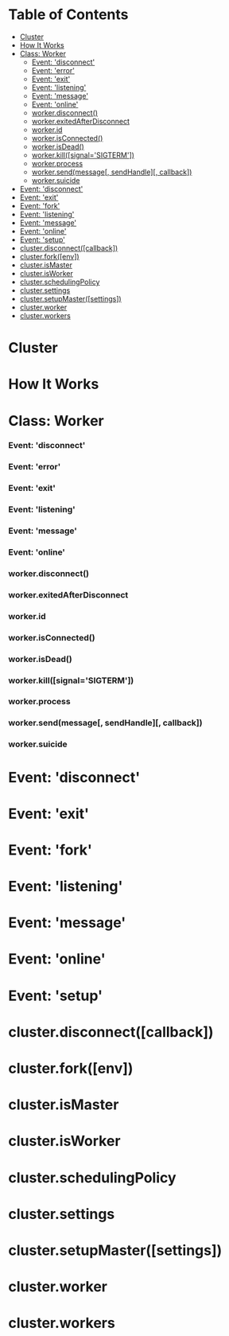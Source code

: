 # Table of Contents

 - [Cluster](#cluster)
  - [How It Works](#how-it-works)
  - [Class: Worker](#class-worker)
    - [Event: 'disconnect'](#event-disconnect)
    - [Event: 'error'](#event-error)
    - [Event: 'exit'](#event-exit)
    - [Event: 'listening'](#event-listening)
    - [Event: 'message'](#event-message)
    - [Event: 'online'](#event-online)
    - [worker.disconnect()](#workerdisconnect)
    - [worker.exitedAfterDisconnect](#workerexitedafterdisconnect)
    - [worker.id](#workerid)
    - [worker.isConnected()](#workerisconnected)
    - [worker.isDead()](#workerisdead)
    - [worker.kill([signal='SIGTERM'])](#workerkillsignalsigterm)
    - [worker.process](#workerprocess)
    - [worker.send(message[, sendHandle][, callback])](#workersendmessage-sendhandle-callback)
    - [worker.suicide](#workersuicide)
  - [Event: 'disconnect'](#event-disconnect-1)
  - [Event: 'exit'](#event-exit-1)
  - [Event: 'fork'](#event-fork)
  - [Event: 'listening'](#event-listening-1)
  - [Event: 'message'](#event-message-1)
  - [Event: 'online'](#event-online-1)
  - [Event: 'setup'](#event-setup)
  - [cluster.disconnect([callback])](#clusterdisconnectcallback)
  - [cluster.fork([env])](#clusterforkenv)
  - [cluster.isMaster](#clusterismaster)
  - [cluster.isWorker](#clusterisworker)
  - [cluster.schedulingPolicy](#clusterschedulingpolicy)
  - [cluster.settings](#clustersettings)
  - [cluster.setupMaster([settings])](#clustersetupmastersettings)
  - [cluster.worker](#clusterworker)
  - [cluster.workers](#clusterworkers)


# Cluster
# How It Works
# Class: Worker
### Event: 'disconnect'
### Event: 'error'
### Event: 'exit'
### Event: 'listening'
### Event: 'message'
### Event: 'online'
### worker.disconnect()
### worker.exitedAfterDisconnect
### worker.id
### worker.isConnected()
### worker.isDead()
### worker.kill([signal='SIGTERM'])
### worker.process
### worker.send(message[, sendHandle][, callback])
### worker.suicide
# Event: 'disconnect'
# Event: 'exit'
# Event: 'fork'
# Event: 'listening'
# Event: 'message'
# Event: 'online'
# Event: 'setup'
# cluster.disconnect([callback])
# cluster.fork([env])
# cluster.isMaster
# cluster.isWorker
# cluster.schedulingPolicy
# cluster.settings
# cluster.setupMaster([settings])
# cluster.worker
# cluster.workers